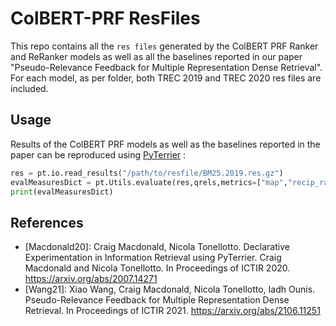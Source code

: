 # ColBERT-PRF ResFiles
This repo contains all the `res files` generated by the ColBERT PRF Ranker and ReRanker models as well as all the baselines reported in our paper "Pseudo-Relevance Feedback for Multiple Representation Dense Retrieval". For each model, as per folder, both TREC 2019 and TREC 2020 res files are included.



## Usage
Results of the ColBERT PRF models as well as the baselines reported in the paper can be reproduced using [PyTerrier](https://github.com/terrier-org/pyterrier) :
```python
res = pt.io.read_results("/path/to/resfile/BM25.2019.res.gz")
evalMeasuresDict = pt.Utils.evaluate(res,qrels,metrics=["map","recip_rank","recall_1000"])
print(evalMeasuresDict)
```


## References

 - [Macdonald20]: Craig Macdonald, Nicola Tonellotto. Declarative Experimentation in Information Retrieval using PyTerrier. Craig Macdonald and Nicola Tonellotto. In Proceedings of ICTIR 2020. https://arxiv.org/abs/2007.14271
 - [Wang21]: Xiao Wang, Craig Macdonald, Nicola Tonellotto, Iadh Ounis. Pseudo-Relevance Feedback for Multiple Representation Dense Retrieval. In Proceedings of ICTIR 2021. https://arxiv.org/abs/2106.11251
